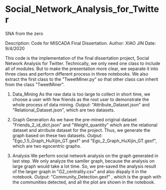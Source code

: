 # Social_Network_Analysis_for_Twitter
SNA from the zero

Description: Code for MISCADA Final Dissertation.
Author: XIAO JIN
Date: 9/4/2020

This code is the implementation of the final dissertation project, Social Network Analysis for Twitter. Technically, we only need one class to include all of modules. But to make the presentation more clear, we separate it into three class and perform different process in three notebooks. We also extract the first class to the "TweetMiner.py" so that other class can inherit from the class "TweetMiner".

1. Data_Mining
As the raw data is too large to collect in short time, we choose a user with few friends as the root user to demonstrate the whole process of data mining. 
*Output:* "Attribute_Dataset.json" and "Relational_Dataset.json", which are two datasets.

2. Graph Generation
As we have the pre-mined original dataset  "Friends_2_id_dict.json" and "Weight_quantity" which are the relational dataset and atrribute dataset for the project. Thus, we generate the graph based on these two datasets. 
*Output:*  "Ego_1.5_Graph_HuXijin_GT.gexf" and "Ego_2_Graph_HuXijin_GT.gexf", which are two egocentric graphs.

3. Analysis
We perform social network analysis on the graph generated in last step. We only analyze the samller graph, because the analysis on large graph would take a lot time. So, we pre-saved the analysis result of the larger graph in "G2_centrality.csv" and also dispaly it in the notebook.
*Output:* "Community_Detection.gexf" , which is the graph with the communities detected, and all the plot are shown in the notebook.

